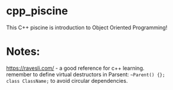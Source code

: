 # cpp_piscine
This C++ piscine is introduction to Object Oriented Programming!
# Notes:
https://ravesli.com/ - a good reference for c++ learning.   
remember to define virtual destructors in Parsent: `~Parent() {};`  
`class ClassName;` to avoid circular dependencies. 
